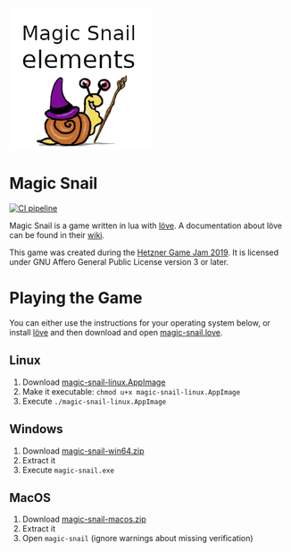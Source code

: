 ![](assets/images/snail_icon.png)

Magic Snail
===========

[![CI pipeline](https://travis-ci.org/magic-snail/magic-snail.svg?branch=master)](https://travis-ci.org/magic-snail/magic-snail)

Magic Snail is a game written in lua with [löve](https://love2d.org).
A documentation about löve can be found in their [wiki](https://love2d.org/wiki/Main_Page).

This game was created during the [Hetzner Game Jam 2019](https://github.com/hetzneronline/game-jam).
It is licensed under GNU Affero General Public License version 3 or later.

Playing the Game
================

You can either use the instructions for your operating system below, or install [löve](https://love2d.org) and then download and open [magic-snail.love](https://github.com/magic-snail/magic-snail/releases/latest/download/magic-snail.love).

Linux
-----

1. Download [magic-snail-linux.AppImage](https://github.com/magic-snail/magic-snail/releases/latest/download/magic-snail-linux.AppImage)
1. Make it executable: `chmod u+x magic-snail-linux.AppImage`
3. Execute `./magic-snail-linux.AppImage`

Windows
-------

1. Download [magic-snail-win64.zip](https://github.com/magic-snail/magic-snail/releases/latest/download/magic-snail-win64.zip)
2. Extract it
3. Execute `magic-snail.exe`

MacOS
-----

1. Download [magic-snail-macos.zip](https://github.com/magic-snail/magic-snail/releases/latest/download/magic-snail-macos.zip)
2. Extract it
3. Open `magic-snail` (ignore warnings about missing verification)
